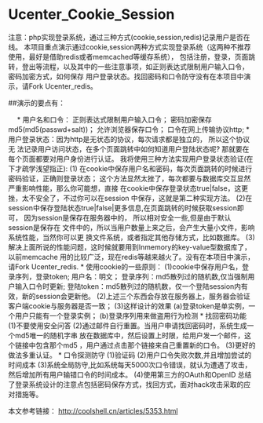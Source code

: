 # Ucenter_Cookie_Session
注意：php实现登录系统，通过三种方式(cookie,session,redis)记录用户是否在线。 
本项目重点演示通过cookie,session两种方式实现登录系统（这两种不推荐使用，最好是借助redis或者memcached等缓存系统）， 
包括注册，登录，页面跳转，登出等流程，以及其中的一些注意事项，如正则表达式限制用户输入口令， 密码加密方式，如何保存
用户登录状态。找回密码和口令防守没有在本项目中演示，请Fork Ucenter_redis。 

##演示的要点有： 

　		* 用户名和口令： 
			正则表达式限制用户输入口令； 
			密码加密保存 md5(md5(passwd+salt))； 
			允许浏览器保存口令； 
			口令在网上传输协议http; 
		* 用户登录状态：因为http是无状态的协议，每次请求都是独立的， 所以这个协议无 
			法记录用户访问状态，在多个页面跳转中如何知道用户登陆状态呢? 
			那就要在每个页面都要对用户身份进行认证。 
			我将使用三种方法实现用户登录状态验证(在下才疏学浅望指正): 
			(1) 在cookie中保存用户名和密码，每次页面跳转的时候进行密码验证，正确则登录状态； 
			   这个方法显然太挫了，每次都要与数据库交互显然严重影响性能，那么你可能想，直接 
			   在cookie中保存登录状态true|false，这更挫，太不安全了，不过你可以在session 
			   中保存，这就是第二种实现方法。 
			(2)在session中保存登陆状态true|false|更多信息,在页面跳转的时候获取session即可， 
			   因为session是保存在服务器中的， 所以相对安全一些,但是由于默认session是保存在 
			   文件中的，所以当用户数量上来之后，会产生大量小文件，影响系统性能，当然你可以更 
			   换文件系统，或者指定其他存储方式，比如数据库。 
			(3)解决上面所说的性能问题，这时候就要用到Inmemory的key-value型数据库了，以前memcache 
				用的比较广泛，现在redis等越来越火了。没有在本项目中演示，请Fork Ucenter_redis. 
		* 使用cookie的一些原则： 
			(1)cookie中保存用户名，登录序列，登录token; 
				用户名：明文； 
				登录序列：md5散列过的随机数,仅当强制用户输入口令时更新; 
				登陆token：md5散列过的随机数，仅一个登陆session内有效，新的session会更新他。 
			(2)上述三个东西会存放在服务器上，服务器会验证客户端cookie与服务器是否一致； 
			(3)这样设计的效果 
				(a)登录token是单实例，一个用户只能有一个登录实例； 
				(b)登录序列用来做盗用行为检测 
		* 找回密码功能 
			(1)不要使用安全问答 
			(2)通过邮件自行重置。当用户申请找回密码时，系统生成一个md5唯一的随机字串 
			放在数据库中，然后设置上时限，给用户发一个邮件，这个链接中包含那个md5 
			，用户通过点击那个链接来自己重置新的口令。 
			(3)更好的做法多重认证。 
  		* 口令探测防守 
			(1)验证码 
			(2)用户口令失败次数,并且增加尝试的时间成本 
			(3)系统全局防守,比如系统每天5000次口令错误，就认为遭遇了攻击， 
	  		然后增加所有用户输错口令的时间成本。 
			(4)使用第三方的OAuth和OpenID 
总结了登录系统设计的注意点包括密码保存方式，找回方式，面对hack攻击采取的应对措施等。 

本文参考链接：
http://coolshell.cn/articles/5353.html
